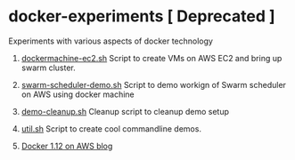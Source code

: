# docker-experiments [ Deprecated ]
Experiments with various aspects of docker technology

1. [dockermachine-ec2.sh](https://github.com/achautha/docker-experiments/blob/master/dockermachine-ec2.sh) 
Script to create VMs on AWS EC2 and bring up swarm cluster.
2. [swarm-scheduler-demo.sh](https://github.com/achautha/docker-experiments/blob/master/swarm-scheduler-demo.sh)
Script to demo workign of Swarm scheduler on AWS using docker machine
3. [demo-cleanup.sh](https://github.com/achautha/docker-experiments/blob/master/demo-cleanup.sh)
Cleanup script to cleanup demo setup
4. [util.sh](https://github.com/achautha/docker-experiments/blob/master/util.sh)
Script to create cool commandline demos.

5. [Docker 1.12 on AWS blog](https://my-cloud-odyssey.blogspot.in/2016/09/docker112-on-aws-10-commandments-to.html)
